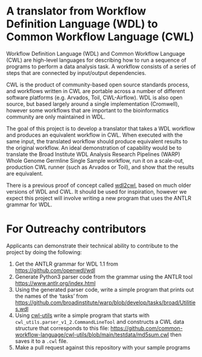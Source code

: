 # A translator from Workflow Definition Language (WDL) to Common Workflow Language (CWL)

Workflow Definition Language (WDL) and Common Workflow Language (CWL)
are high-level languages for describing how to run a sequence of
programs to perform a data analysis task.  A workflow consists of a
series of steps that are connected by input/output dependencies.

CWL is the product of community-based open source standards process,
and workflows written in CWL are portable across a number of different
software platforms (e.g. Arvados, Toil, CWL-Airflow).  WDL is also
open source, but based largely around a single implementation
(Cromwell), however some workflows that are important to the
bioinformatics community are only maintained in WDL.

The goal of this project is to develop a translator that takes a WDL
workflow and produces an equivalent workflow in CWL.  When executed
with the same input, the translated workflow should produce equivalent
results to the original workflow.  An ideal demonstration of
capability would be to translate the Broad Institute WDL Analysis
Research Pipelines (WARP) Whole Genome Germline Single Sample
workflow, run it on a scale-out, production CWL runner (such as
Arvados or Toil), and show that the results are equivalent.

There is a previous proof of concept called
[wdl2cwl](https://github.com/common-workflow-lab/wdl2cwl), based on
much older versions of WDL and CWL.  It should be used for
inspiration, however we expect this project will involve writing a new
program that uses the ANTLR grammar for WDL.

# For Outreachy contributors

Applicants can demonstrate their technical ability to contribute to
the project by doing the following:

1. Get the ANTLR grammar for WDL 1.1 from https://github.com/openwdl/wdl
2. Generate Python3 parser code from the grammar using the ANTLR tool
https://www.antlr.org/index.html
3. Using the generated parser code, write a simple program that prints
out the names of the ‘tasks’ from
https://github.com/broadinstitute/warp/blob/develop/tasks/broad/Utilities.wdl
4. Using
   [cwl-utils](https://github.com/common-workflow-language/cwl-utils)
   write a simple program that starts with `cwl_utils.parser_v1_2.CommandLineTool` and constructs a CWL data structure that corresponds to this file:
   https://github.com/common-workflow-language/cwl-utils/blob/main/testdata/md5sum.cwl
   then saves it to a `.cwl` file.
5. Make a pull request against this repository with your sample programs

